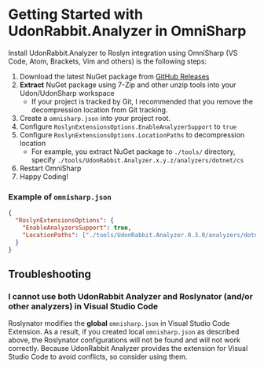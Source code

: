 # Getting Started with UdonRabbit.Analyzer in OmniSharp

Install UdonRabbit.Analyzer to Roslyn integration using OmniSharp (VS Code, Atom, Brackets, Vim and others) is the following steps:

1. Download the latest NuGet package from [GitHub Releases](https://github.com/esnya/UdonRabbit.Analyzer/releases/latest)
2. **Extract** NuGet package using 7-Zip and other unzip tools into your Udon/UdonSharp workspace
   - If your project is tracked by Git, I recommended that you remove the decompression location from Git tracking.
3. Create a `omnisharp.json` into your project root.
4. Configure `RoslynExtensionsOptions.EnableAnalyzerSupport` to `true`
5. Configure `RoslynExtensionsOptions.LocationPaths` to decompression location
   - For example, you extract NuGet package to `./tools/` directory, specify `./tools/UdonRabbit.Analyzer.x.y.z/analyzers/dotnet/cs`
6. Restart OmniSharp
7. Happy Coding!

### Example of `omnisharp.json`

```json
{
  "RoslynExtensionsOptions": {
    "EnableAnalyzersSupport": true,
    "LocationPaths": ["./tools/UdonRabbit.Analyzer.0.3.0/analyzers/dotnet/cs"]
  }
}
```

## Troubleshooting

### I cannot use both UdonRabbit Analyzer and Roslynator (and/or other analyzers) in Visual Studio Code

Roslynator modifies the **global** `omnisharp.json` in Visual Studio Code Extension.
As a result, if you created local `omnisharp.json` as described above, the Roslynator configurations will not be found and will not work correctly.
Because UdonRabbit Analyzer provides the extension for Visual Studio Code to avoid conflicts, so consider using them.
